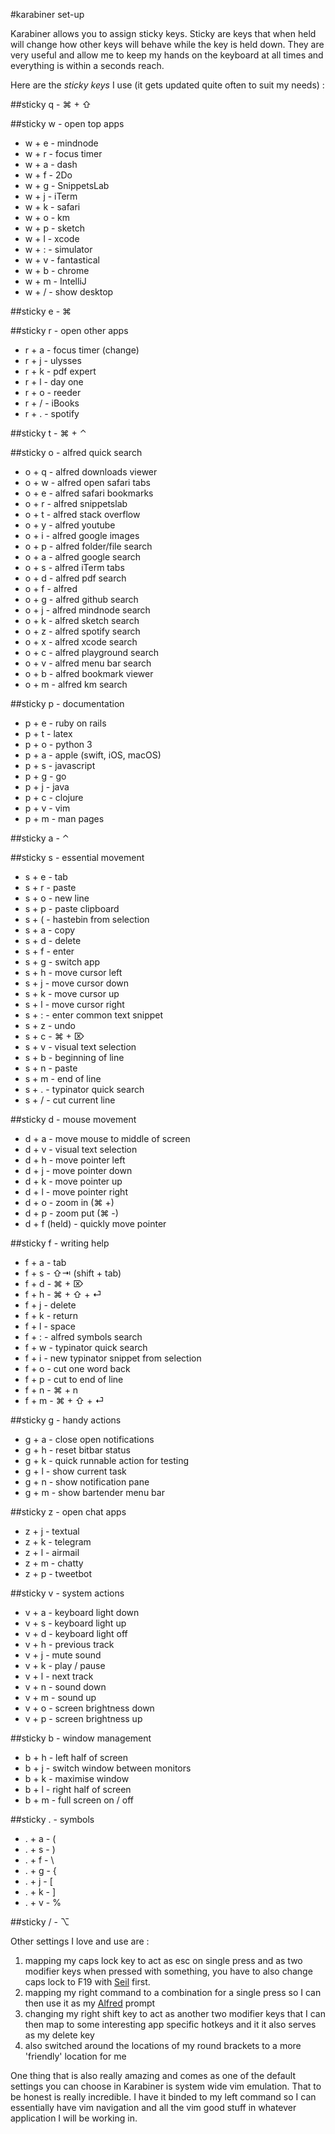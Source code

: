 #karabiner set-up

Karabiner allows you to assign sticky keys. Sticky are keys that when held will
change how other keys will behave while the key is held down. They are very
useful and allow me to keep my hands on the keyboard at all times and
everything is within a seconds reach.

Here are the *sticky keys* I use (it gets updated quite often to suit my needs) :

##sticky q - ⌘ + ⇧ 

##sticky w - open top apps
- w + e - mindnode
- w + r - focus timer
- w + a - dash
- w + f - 2Do
- w + g - SnippetsLab
- w + j - iTerm
- w + k - safari
- w + o - km
- w + p - sketch
- w + l - xcode
- w + : - simulator
- w + v - fantastical
- w + b - chrome
- w + m - IntelliJ
- w + / - show desktop

##sticky e - ⌘

##sticky r - open other apps
- r + a - focus timer (change)
- r + j - ulysses
- r + k - pdf expert
- r + l - day one
- r + o - reeder
- r + / - iBooks
- r + . - spotify

##sticky t - ⌘ + ⌃

##sticky o - alfred quick search
- o + q - alfred downloads viewer
- o + w - alfred open safari tabs
- o + e - alfred safari bookmarks
- o + r - alfred snippetslab 
- o + t - alfred stack overflow
- o + y - alfred youtube
- o + i - alfred google images
- o + p - alfred folder/file search
- o + a - alfred google search
- o + s - alfred iTerm tabs
- o + d - alfred pdf search
- o + f - alfred 
- o + g - alfred github search
- o + j - alfred mindnode search
- o + k - alfred sketch search
- o + z - alfred spotify search
- o + x - alfred xcode search
- o + c - alfred playground search
- o + v - alfred menu bar search
- o + b - alfred bookmark viewer
- o + m - alfred km search

##sticky p - documentation
- p + e - ruby on rails
- p + t - latex
- p + o - python 3
- p + a - apple (swift, iOS, macOS)
- p + s - javascript
- p + g - go
- p + j - java
- p + c - clojure
- p + v - vim
- p + m - man pages

##sticky a - ⌃ 

##sticky s - essential movement
- s + e - tab
- s + r - paste
- s + o - new line
- s + p - paste clipboard
- s + ( - hastebin from selection
- s + a - copy
- s + d - delete
- s + f - enter
- s + g - switch app 
- s + h - move cursor left 
- s + j - move cursor down
- s + k - move cursor up
- s + l - move cursor right
- s + : - enter common text snippet
- s + z - undo
- s + c - ⌘ + ⌦
- s + v - visual text selection
- s + b - beginning of line
- s + n - paste
- s + m - end of line
- s + . - typinator quick search
- s + / - cut current line

##sticky d - mouse movement
- d + a - move mouse to middle of screen
- d + v - visual text selection 
- d + h - move pointer left
- d + j - move pointer down
- d + k - move pointer up
- d + l - move pointer right
- d + o - zoom in (⌘ +)
- d + p - zoom put (⌘ -)
- d + f (held) - quickly move pointer

##sticky f -  writing help
- f + a - tab
- f + s - ⇧⇥ (shift + tab)
- f + d - ⌘ + ⌦
- f + h - ⌘ + ⇧ + ⏎
- f + j - delete
- f + k - return
- f + l - space
- f + : - alfred symbols search
- f + w - typinator quick search
- f + i - new typinator snippet from selection 
- f + o - cut one word back
- f + p - cut to end of line
- f + n - ⌘ + n
- f + m - ⌘ + ⇧ + ⏎

##sticky g - handy actions
- g + a - close open notifications
- g + h - reset bitbar status
- g + k - quick runnable action for testing
- g + l - show current task
- g + n - show notification pane
- g + m - show bartender menu bar

##sticky z - open chat apps 
- z + j - textual
- z + k - telegram
- z + l - airmail
- z + m - chatty
- z + p - tweetbot

##sticky v - system actions
- v + a - keyboard light down
- v + s - keyboard light up
- v + d - keyboard light off
- v + h - previous track
- v + j - mute sound
- v + k - play / pause
- v + l - next track
- v + n - sound down
- v + m - sound up
- v + o - screen brightness down
- v + p - screen brightness up

##sticky b - window management
- b + h - left half of screen
- b + j - switch window between monitors
- b + k - maximise window
- b + l - right half of screen
- b + m - full screen on / off

##sticky . - symbols
- . + a - (
- . + s - )
- . + f - \
- . + g - {
- . + j - [
- . + k - ]
- . + v - %

##sticky / - ⌥

Other settings I love and use are : 

1. mapping my caps lock key to act as esc on single press and as two modifier keys when pressed with something, you have to also change caps lock to F19 with [Seil](https://pqrs.org/osx/karabiner/seil.html.en) first.
2. mapping my right command to a combination for a single press so I can then use it as my [Alfred](https://www.alfredapp.com/) prompt
3. changing my right shift key to act as another two modifier keys that I can then map to some interesting app specific hotkeys and it it also serves as my delete key
4. also switched around the locations of my round brackets to a more 'friendly' location for me

One thing that is also really amazing and comes as one of the default settings you can choose in Karabiner is system wide vim emulation. That to be honest is really incredible. I have it binded to my left command so I can essentially have vim navigation and all the vim good stuff in whatever application I will be working in.

